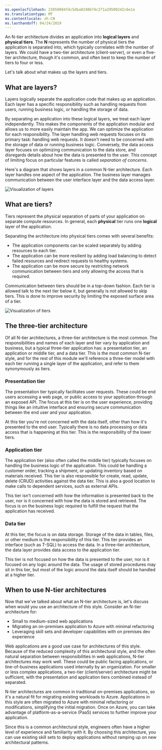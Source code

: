 ```yaml
---
ms.openlocfilehash: 23859084fdc5dba0240b74c271a29509242c6e1e
ms.translationtype: MT
ms.contentlocale: zh-CN
ms.lasthandoff: 04/24/2019
---
```

An N-tier architecture divides an application into **logical layers** and **physical tiers**. The **N** represents the number of physical tiers the application is separated into, which typically correlates with the number of layers. We could have a two-tier architecture (client-server), or even a five-tier architecture, though it's common, and often best to keep the number of tiers to four or less. 

Let's talk about what makes up the layers and tiers.

## <a name="what-are-layers"></a>What are layers?

Layers logically separate the application code that makes up an application. Each layer has a specific responsibility such as handling requests from users, running business logic, or handling the storage of data.

By separating an application into these logical layers, we treat each layer independently. This makes the components of the application modular and allows us to more easily maintain the app. We can optimize the application for each responsibility. The layer handling web requests focuses on its primary task: handling web requests. It doesn't need to be concerned with the storage of data or running business logic. Conversely, the data access layer focuses on optimizing communication to the data store, and disregards details about how the data is presented to the user. This concept of limiting focus on particular features is called *separation of concerns*.

Here's a diagram that shows layers in a common N-tier architecture. Each layer handles one aspect of the application. The business layer manages communication between the user interface layer and the data access layer.

![Visualization of layers](../media/2-layers.svg)

## <a name="what-are-tiers"></a>What are tiers?

Tiers represent the physical separation of parts of your application on separate compute resources. In general, each **physical** tier runs one **logical** layer of the application.

Separating the architecture into physical tiers comes with several benefits:

- The application components can be scaled separately by adding resources to each tier.
- The application can be more resilient by adding load balancing to detect failed resources and redirect requests to healthy systems.
- The application can be more secure by restricting network communication between tiers and only allowing the access that is required.

Communication between tiers should be in a top-down fashion. Each tier is allowed talk to the next tier below it, but generally is not allowed to skip tiers. This is done to improve security by limiting the exposed surface area of a tier.

![Visualization of tiers](../media/2-tiers.svg)

## <a name="the-three-tier-architecture"></a>The three-tier architecture


Of all N-tier architectures, a three-tier architecture is the most common. The responsibilities and names of each layer and tier vary by application and business, but a typical three-tier application has: a presentation tier, an application or middle tier, and a data tier. This is the most common N-tier style, and for the rest of this module we'll reference a three-tier model with each tier running a single layer of the application, and refer to them synonymously as tiers.

### <a name="presentation-tier"></a>Presentation tier

The presentation tier typically facilitates user requests. These could be end users accessing a web page, or public access to your application through an exposed API. The focus at this tier is on the user experience, providing things like an intuitive interface and ensuring secure communication between the end user and your application.

At this tier you're not concerned with the data itself, other than how it's presented to the end user. Typically there is no data processing or data access that is happening at this tier. This is the responsibility of the lower tiers.

### <a name="application-tier"></a>Application tier

The application tier (also often called the middle tier) typically focuses on handling the business logic of the application. This could be handling a customer order, tracking a shipment, or updating inventory based on materials received. This tier is also responsible for create, read, update, delete (CRUD) activities against the data tier. This is also a good location to make calls to dependent services, such as external APIs. 

This tier isn't concerned with how the information is presented back to the user, nor is it concerned with how the data is stored and retrieved. The focus is on the business logic required to fulfill the request that the application has received.

### <a name="data-tier"></a>Data tier

At this tier, the focus is on data storage. Storage of the data in tables, files, or other medium is the responsibility of this tier. This tier provides an interface (such as T-SQL) to access the data. In a three-tier architecture, the data layer provides data access to the application tier.

This tier is not focused on how the data is presented to the user, nor is it focused on any logic around the data. The usage of stored procedures may sit in this tier, but most of the logic around the data itself should be handled at a higher tier.

## <a name="when-to-use-n-tier-architectures"></a>When to use N-tier architectures

Now that we've talked about what an N-tier architecture is, let's discuss when would you use an architecture of this style. Consider an N-tier architecture for:

- Small to medium-sized web applications
- Migrating an on-premises application to Azure with minimal refactoring
- Leveraging skill sets and developer capabilities with on premises dev experience

Web applications are a good use case for architectures of this style. Because of the reduced complexity of this architectural style, and the often natural separation between responsibilities in web applications, N-tier architectures may work well. These could be public facing applications, or line-of-business applications used internally by an organization. For smaller or less complex applications, a two-tier (client/server) architecture might be sufficient, with the presentation and application tiers combined instead of separated.

N-tier architectures are common in traditional on-premises applications, so it's a natural fit for migrating existing workloads to Azure. Applications in this style are often migrated to Azure with minimal refactoring or modifications, simplifying the initial migration. Once on Azure, you can take advantage of platform-as-a-service (PaaS) services to further improve your application.

Since this is a common architectural style, engineers often have a higher level of experience and familiarity with it. By choosing this architecture, you can use  existing skill sets to deploy applications without ramping up on new architectural patterns. 